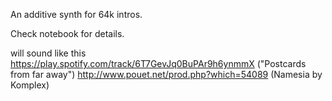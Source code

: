 An additive synth for 64k intros.

Check notebook for details.


will sound like this https://play.spotify.com/track/6T7GevJq0BuPAr9h6ynmmX ("Postcards from far away")
http://www.pouet.net/prod.php?which=54089 (Namesia by Komplex)
